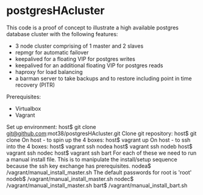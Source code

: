 # postgresHAcluster

This code is a proof of concept to illustrate a high available postgres database cluster with the following features:
- 3 node cluster comprising of 1 master and 2 slaves
- repmgr for automatic failover
- keepalived for a floating VIP for postgres writes
- keepalived for an additional floating VIP for postgres reads
- haproxy for load balancing
- a barman server to take backups and to restore including point in time recovery (PITR)

Prerequisites:
- Virtualbox
- Vagrant

Set up environment:
  host$ git clone git@github.com:mot38/postgresHAcluster.git
Clone git repository:
  host$ git clone 
On host - to spin up the 4 boxes:
  host$ vagrant up
On host - to ssh into the 4 boxes:
  host$ vagrant ssh nodea
  host$ vagrant ssh nodeb
  host$ vagrant ssh nodec
  host$ vagrant ssh bart
For each of these we need to run a manual install file. This is to manipulate the install/setup sequence because the ssh key exchange has prerequisites.
  nodea$ /vagrant/manual_install_master.sh
    The default passwords for root is 'root'
  nodeb$ /vagrant/manual_install_master.sh
  nodec$ /vagrant/manual_install_master.sh
  bart$ /vagrant/manual_install_bart.sh
  

  
